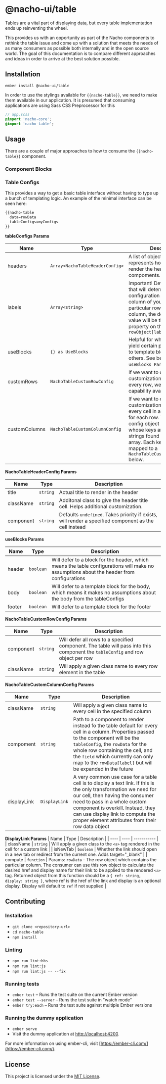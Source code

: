 @nacho-ui/table
==============================================================================

Tables are a vital part of displaying data, but every table implementation ends up reinventing the wheel.

This provides us with an opportunity as part of the Nacho components to rethink the table issue and come up with a solution that meets the needs of as many consumers as possible both internally and in the open source world. The goal of this documentation is to compare different approaches and ideas in order to arrive at the best solution possible.


Installation
------------------------------------------------------------------------------

```
ember install @nacho-ui/table
```

In order to use the stylings available for `{{nacho-table}}`, we need to make them available in our application. It is presumed that consuming applications are using Sass CSS Preprocessor for this

```scss
// app.scss
@import 'nacho-core';
@import 'nacho-table';
```

Usage
------------------------------------------------------------------------------

There are a couple of major approaches to how to consume the `{{nacho-table}}` component.

### Component Blocks

### Table Configs

This provides a way to get a basic table interface without having to type up a bunch of templating logic. An example of the minimal interface can be seen here:

```html
{{nacho-table
  data=rowData
  tableConfigs=myConfigs
}}
```

**tableConfigs Params**

| Name | Type | Description |
| ---- | ---- | ----------- |
| headers | `Array<NachoTableHeaderConfig>` | A list of objects that represents how we want to render the header compoments. |
| labels | `Array<string>` | Important! Defines a list of ids that will determine how the configuration maps to each column of your table. For a particular row and particular column, the default rendered value will be the label property on the row object as `rowObject[label]` |
| useBlocks | `{} as UseBlocks` | Helpful for when we want to yield certain parts of the table to template blocks but not others. See below at `useBlocks Params` for more |
| customRows | `NachoTableCustomRowConfig` | If we want to do a customization that affects every row, we might find the capability available here. |
| customColumns | `NachoTableCustomColumnConfig` | If we want to do a customization that affects every cell in a certain column for each row. The colum config object is an object whose keys are the same strings found in the `labels` array. Each key is then mapped to a `NachoTableCustomColumnConfig` below. |

**NachoTableHeaderConfig Params**

| Name | Type | Description |
| ---- | ---- | ----------- |
| title | `string` | Actual title to render in the header |
| className | `string` | Additonal class to give the header title cell. Helps additional customization. |
| component | `string` | Defaults `undefined`. Takes priority if exists, will render a specified component as the cell instead |

**useBlocks Params**

| Name | Type | Description |
| ---- | ---- | ----------- |
| header | `boolean` | Will defer to a block for the header, which means the table configurations will make no assumptions about the header from configurations |
| body | `boolean` | Will defer to a template block for the body, which means it makes no assumptions about the body from the tableConfigs |
| footer | `boolean` | Will defer to a template block for the footer |

**NachoTableCustomRowConfig Params**

| Name | Type | Description |
| ---- | ---- | ----------- |
| component | `string` | Will defer all rows to a specified component. The table will pass into this component the `tableConfig` and row object per row |
| className | `string` | Will apply a given class name to every row element in the table |

**NachoTableCustomColumnConfig Params**

| Name | Type | Description |
| ---- | ---- | ----------- |
| className | `string` | Will apply a given class name to every cell in the specified column |
| compoment | `string` | Path to a component to render instead fo the table default for every cell in a column. Properties passed to the component will be the `tableConfig`, the `rowData` for the whole row containing the cell, and the `field` which currently can only map to the `rowData[label]` but will be expanded in the future |
| displayLink | `DisplayLink` | A very common use case for a table cell is to display a text link. If this is the only transformation we need for our cell, then having the consumer need to pass in a whole custom component is overkill. Instead, they can use display link to compute the proper element attributes from their row data object |

**DisplayLink Params**
| Name | Type | Description |
| ---- | ---- | ----------- |
| className | `string` | Will apply a given class to the `<a>` tag rendered in the cell for a custom link |
| isNewTab | `boolean` | Whether the link should open in a new tab or redirect from the current one. Adds target="_blank" |
| compute | `function` | Params: `rowData` - The row object which contains the particular column. The consumer can use this row object to calculate the desired href and display name for their link to be applied to the rendered `<a>` tag. Returned object from this function should be a `{ ref: string, display: string }`,  where ref is the href of the link and display is an optional display. Display will default to `ref` if not supplied |


Contributing
------------------------------------------------------------------------------

### Installation

* `git clone <repository-url>`
* `cd nacho-table`
* `npm install`

### Linting

* `npm run lint:hbs`
* `npm run lint:js`
* `npm run lint:js -- --fix`

### Running tests

* `ember test` – Runs the test suite on the current Ember version
* `ember test --server` – Runs the test suite in "watch mode"
* `ember try:each` – Runs the test suite against multiple Ember versions

### Running the dummy application

* `ember serve`
* Visit the dummy application at [http://localhost:4200](http://localhost:4200).

For more information on using ember-cli, visit [https://ember-cli.com/](https://ember-cli.com/).

License
------------------------------------------------------------------------------

This project is licensed under the [MIT License](LICENSE.md).
